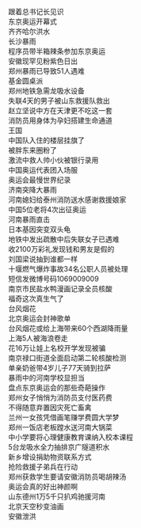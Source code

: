 跟着总书记长见识  
东京奥运开幕式  
齐齐哈尔洪水  
长沙暴雨  
程序员带半箱辣条参加东京奥运  
安徽现罕见粉紫色日出  
郑州暴雨已导致51人遇难  
基金圆桌派  
郑州地铁急需龙吸水设备  
失联4天的男子被山东救援队救出  
赵立坚说中方在天津更不吃这一套  
消防员用身体为孕妇搭建生命通道  
王国  
中国队入住的楼层挂旗了  
被胖东来圈粉了  
激流中救人帅小伙被银行录用  
中国奥运代表团入场服  
奥运会最慢世界纪录  
济南突降大暴雨  
河南媳妇给泰州消防送水感谢救援娘家  
中国5位老将4次出征奥运  
河南暴雨直击  
日本基因突变双头龟  
地铁中发出疏散中后失联女子已遇难  
收2100万彩礼发现钱和男友是假的  
刘国梁说抽到谁都一样  
十堰燃气爆炸事故34名公职人员被处理  
短信发微博号码1069009009  
南京市民盐水鸭漫画记录全员核酸  
福奇这次真生气了  
台风烟花  
北京奥运会封神歌单  
台风烟花或给上海带来60个西湖降雨量  
上海5人被海浪卷走  
花16万让娃上名校开学发现被骗  
南京禄口街道全面启动第二轮核酸检测  
单亲奶爸带4岁儿子77天骑到拉萨  
暴雨中的河南学校显担当  
盘点东京奥运会的那些奇葩操作  
郑州女子悄悄为消防员支付医药费  
不得随意弃置因灾死亡畜禽  
兰州一女孩凭借画笔赚学费圆大学梦  
郑州一饭店老板蹚水送河南大锅菜  
中小学要将心理健康教育课纳入校本课程  
5台龙吸水全力抽排京广隧道积水  
新乡增设捐助物资联系方式  
抢险救援子弟兵在行动  
郑州获救学生要请安徽消防员喝胡辣汤  
奥运会真的好出神颜啊  
山东德州1万5千只扒鸡驰援河南  
北京天空秒变油画  
安徽泄洪  
